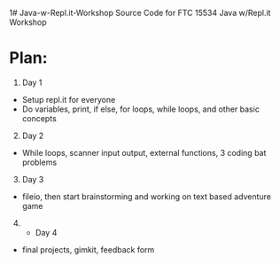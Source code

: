 1# Java-w-Repl.it-Workshop
Source Code for FTC 15534 Java w/Repl.it Workshop

# Plan: <br>
1. Day 1
  - Setup repl.it for everyone
  - Do variables, print, if else, for loops, while loops, and other basic concepts <br>
2. Day 2
  - While loops, scanner input output, external functions, 3 coding bat problems <br>
3. Day 3
  - fileio, then start brainstorming and working on text based adventure game
4. - Day 4
  - final projects, gimkit, feedback form
